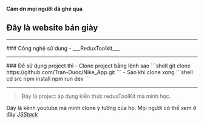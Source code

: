 **Cám ơn mọi người đã ghé qua**
## Đây là website bán giày

<hr>
### Công nghệ sử dung
   - ___ReduxToolkit___
<hr>
### Để sử dụng project thì
   - Clone project bằng lệnh sao
```shell
   git clone https://github.com/Tran-Duoc/Nike_App.git
```
   - Sao khi clone xong 
```shell
   cd src
   npm install
   npm run dev
```
<hr>

> Đây là project áp dụng kiến thức reduxToolKit mà mình học.

Đây là kênh youtube mà mình clone ý tưởng của họ. Mọi người có thể xem ở đây _[JSStack](https://www.youtube.com/watch?v=QnykUEqAVoc&t=10671s)_




